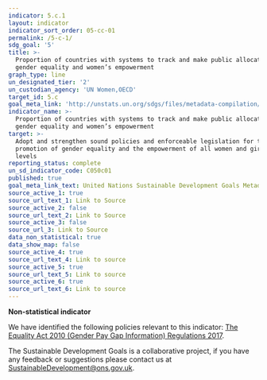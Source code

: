 ```yaml
---
indicator: 5.c.1
layout: indicator
indicator_sort_order: 05-cc-01
permalink: /5-c-1/
sdg_goal: '5'
title: >-
  Proportion of countries with systems to track and make public allocations for
  gender equality and women’s empowerment
graph_type: line
un_designated_tier: '2'
un_custodian_agency: 'UN Women,OECD'
target_id: 5.c
goal_meta_link: 'http://unstats.un.org/sdgs/files/metadata-compilation/Metadata-Goal-5.pdf'
indicator_name: >-
  Proportion of countries with systems to track and make public allocations for
  gender equality and women’s empowerment
target: >-
  Adopt and strengthen sound policies and enforceable legislation for the
  promotion of gender equality and the empowerment of all women and girls at all
  levels
reporting_status: complete
un_sd_indicator_code: C050c01
published: true
goal_meta_link_text: United Nations Sustainable Development Goals Metadata (pdf 634kB)
source_active_1: true
source_url_text_1: Link to Source
source_active_2: false
source_url_text_2: Link to Source
source_active_3: false
source_url_3: Link to Source
data_non_statistical: true
data_show_map: false
source_active_4: true
source_url_text_4: Link to source
source_active_5: true
source_url_text_5: Link to source
source_active_6: true
source_url_text_6: Link to source
---
```

**Non-statistical indicator**

We have identified the following policies relevant to this indicator: [The Equality Act 2010 (Gender Pay Gap Information) Regulations 2017](https://www.legislation.gov.uk/ukdsi/2017/9780111152010).

The Sustainable Development Goals is a collaborative project, if you have any feedback or suggestions please contact us at <SustainableDevelopment@ons.gov.uk>.